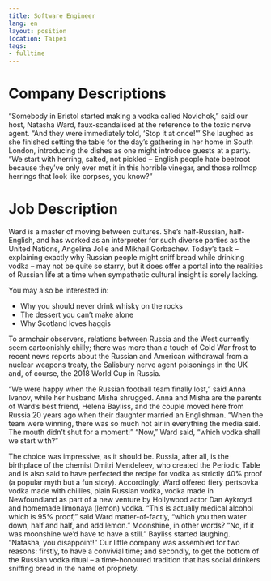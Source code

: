 ```yaml
---
title: Software Engineer
lang: en
layout: position
location: Taipei
tags:
- fulltime
---
```


# Company Descriptions

“Somebody in Bristol started making a vodka called Novichok,” said our host, Natasha Ward, faux-scandalised at the reference to the toxic nerve agent. “And they were immediately told, ‘Stop it at once!’” She laughed as she finished setting the table for the day’s gathering in her home in South London, introducing the dishes as one might introduce guests at a party. “We start with herring, salted, not pickled – English people hate beetroot because they’ve only ever met it in this horrible vinegar, and those rollmop herrings that look like corpses, you know?”

# Job Description

Ward is a master of moving between cultures. She’s half-Russian, half-English, and has worked as an interpreter for such diverse parties as the United Nations, Angelina Jolie and Mikhail Gorbachev. Today’s task – explaining exactly why Russian people might sniff bread while drinking vodka – may not be quite so starry, but it does offer a portal into the realities of Russian life at a time when sympathetic cultural insight is sorely lacking.

You may also be interested in:
- Why you should never drink whisky on the rocks
- The dessert you can’t make alone
- Why Scotland loves haggis

To armchair observers, relations between Russia and the West currently seem cartoonishly chilly; there was more than a touch of Cold War frost to recent news reports about the Russian and American withdrawal from a nuclear weapons treaty, the Salisbury nerve agent poisonings in the UK and, of course, the 2018 World Cup in Russia.

“We were happy when the Russian football team finally lost,” said Anna Ivanov, while her husband Misha shrugged. Anna and Misha are the parents of Ward’s best friend, Helena Bayliss, and the couple moved here from Russia 20 years ago when their daughter married an Englishman. “When the team were winning, there was so much hot air in everything the media said. The mouth didn’t shut for a moment!”
“Now,” Ward said, “which vodka shall we start with?”

The choice was impressive, as it should be. Russia, after all, is the birthplace of the chemist Dmitri Mendeleev, who created the Periodic Table and is also said to have perfected the recipe for vodka as strictly 40% proof (a popular myth but a fun story). Accordingly, Ward offered fiery pertsovka vodka made with chillies, plain Russian vodka, vodka made in Newfoundland as part of a new venture by Hollywood actor Dan Aykroyd and homemade limonaya (lemon) vodka. “This is actually medical alcohol which is 95% proof,” said Ward matter-of-factly, “which you then water down, half and half, and add lemon.” Moonshine, in other words? “No, if it was moonshine we’d have to have a still.” Bayliss started laughing. “Natasha, you disappoint!”
Our little company was assembled for two reasons: firstly, to have a convivial time; and secondly, to get the bottom of the Russian vodka ritual – a time-honoured tradition that has social drinkers sniffing bread in the name of propriety.